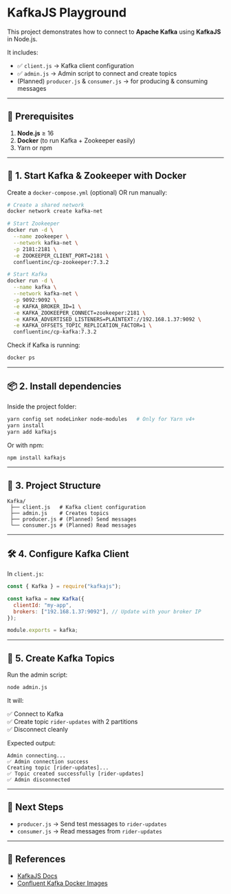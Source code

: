 # KafkaJS Playground

This project demonstrates how to connect to **Apache Kafka** using **KafkaJS** in Node.js.

It includes:  
- ✅ `client.js` → Kafka client configuration  
- ✅ `admin.js` → Admin script to connect and create topics  
- (Planned) `producer.js` & `consumer.js` → for producing & consuming messages  

---

## 🚀 Prerequisites

1. **Node.js** ≥ 16  
2. **Docker** (to run Kafka + Zookeeper easily)  
3. Yarn or npm  

---

## 🐳 1. Start Kafka & Zookeeper with Docker

Create a `docker-compose.yml` (optional) OR run manually:

```bash
# Create a shared network
docker network create kafka-net

# Start Zookeeper
docker run -d \
  --name zookeeper \
  --network kafka-net \
  -p 2181:2181 \
  -e ZOOKEEPER_CLIENT_PORT=2181 \
  confluentinc/cp-zookeeper:7.3.2

# Start Kafka
docker run -d \
  --name kafka \
  --network kafka-net \
  -p 9092:9092 \
  -e KAFKA_BROKER_ID=1 \
  -e KAFKA_ZOOKEEPER_CONNECT=zookeeper:2181 \
  -e KAFKA_ADVERTISED_LISTENERS=PLAINTEXT://192.168.1.37:9092 \
  -e KAFKA_OFFSETS_TOPIC_REPLICATION_FACTOR=1 \
  confluentinc/cp-kafka:7.3.2
```

Check if Kafka is running:

```bash
docker ps
```

---

## 📦 2. Install dependencies

Inside the project folder:

```bash
yarn config set nodeLinker node-modules   # Only for Yarn v4+
yarn install
yarn add kafkajs
```

Or with npm:

```bash
npm install kafkajs
```

---

## 📂 3. Project Structure

```
Kafka/
 ├── client.js   # Kafka client configuration
 ├── admin.js    # Creates topics
 ├── producer.js # (Planned) Send messages
 └── consumer.js # (Planned) Read messages
```

---

## 🛠 4. Configure Kafka Client

In `client.js`:

```js
const { Kafka } = require("kafkajs");

const kafka = new Kafka({
  clientId: "my-app",
  brokers: ["192.168.1.37:9092"], // Update with your broker IP
});

module.exports = kafka;
```

---

## 🎯 5. Create Kafka Topics

Run the admin script:

```bash
node admin.js
```

It will:

✅ Connect to Kafka  
✅ Create topic `rider-updates` with 2 partitions  
✅ Disconnect cleanly  

Expected output:

```
Admin connecting...
✅ Admin connection success
Creating topic [rider-updates]...
✅ Topic created successfully [rider-updates]
✅ Admin disconnected
```

---

## 🚧 Next Steps

- `producer.js` → Send test messages to `rider-updates`  
- `consumer.js` → Read messages from `rider-updates`  

---

## 🔗 References

- [KafkaJS Docs](https://kafka.js.org/)  
- [Confluent Kafka Docker Images](https://hub.docker.com/r/confluentinc/cp-kafka)  
